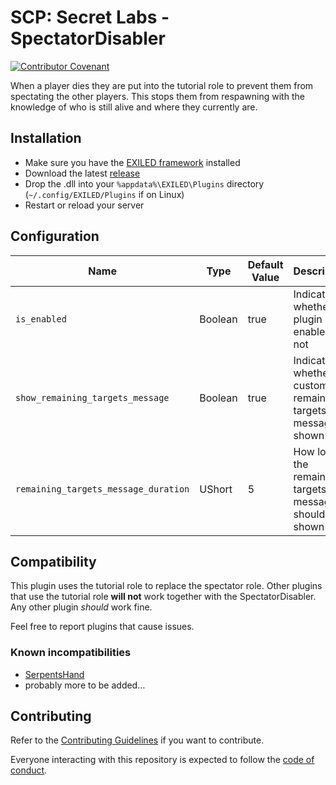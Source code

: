 # SCP:  Secret Labs - SpectatorDisabler
[![Contributor Covenant](https://img.shields.io/badge/Contributor%20Covenant-2.1-4baaaa.svg)](CODE_OF_CONDUCT.md)

When a player dies they are put into the tutorial role to prevent them from spectating the other players. This stops them from respawning with the knowledge of who is still alive and where they currently are.

## Installation
- Make sure you have the [EXILED framework](https://github.com/Exiled-Team/EXILED) installed
- Download the latest [release](https://github.com/zochris/SCPSL-SpectatorDisabler/releases)
- Drop the .dll into your `%appdata%\EXILED\Plugins` directory (`~/.config/EXILED/Plugins` if on Linux)
- Restart or reload your server

## Configuration

| Name                                 | Type    | Default Value | Description                                                  |
| ------------------------------------ | ------- | ------------- | ------------------------------------------------------------ |
| `is_enabled`                         | Boolean | true          | Indicates whether the plugin is enabled or not               |
| `show_remaining_targets_message`     | Boolean | true          | Indicates whether the custom remaining targets message is shown |
| `remaining_targets_message_duration` | UShort  | 5             | How long the remaining targets message should be shown       |

## Compatibility

This plugin uses the tutorial role to replace the spectator role. Other plugins that use the tutorial role **will not** work together with the SpectatorDisabler. Any other plugin *should* work fine.

Feel free to report plugins that cause issues.

### Known incompatibilities

- [SerpentsHand](https://github.com/Cyanox62/SerpentsHand/)
- probably more to be added…

## Contributing

Refer to the [Contributing Guidelines](docs/CONTRIBUTING.md) if you want to contribute.

Everyone interacting with this repository is expected to follow the [code of conduct](CODE_OF_CONDUCT.md).

